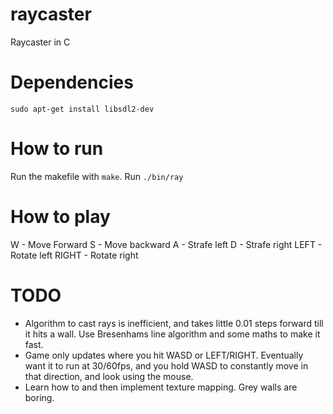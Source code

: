 # raycaster

Raycaster in C

# Dependencies
```
sudo apt-get install libsdl2-dev 
```

# How to run
Run the makefile with `make`.
Run `./bin/ray`

# How to play
W - Move Forward
S - Move backward
A - Strafe left
D - Strafe right
LEFT - Rotate left
RIGHT - Rotate right

# TODO
* Algorithm to cast rays is inefficient, and takes little 0.01 steps
forward till it hits a wall. Use Bresenhams line algorithm and some
maths to make it fast.
* Game only updates where you hit WASD or LEFT/RIGHT. Eventually want
it to run at 30/60fps, and you hold WASD to constantly move in that direction,
and look using the mouse.
* Learn how to and then implement texture mapping. Grey walls are boring.
